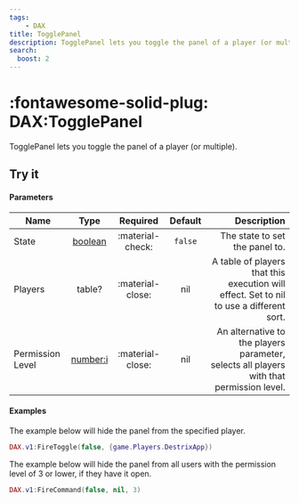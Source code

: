 ```yaml
---
tags:
    - DAX
title: TogglePanel
description: TogglePanel lets you toggle the panel of a player (or multiple).
search:
  boost: 2
---
```


# <p style="color: var(--md-default-fg-color); display: inline;">:fontawesome-solid-plug: DAX</p>:TogglePanel

TogglePanel lets you toggle the panel of a player (or multiple).

## Try it
#### Parameters
| Name               |   Type  |     Required     | Default |                                                                                           Description |
|--------------------|:-------:|:----------------:|:-------:|------------------------------------------------------------------------------------------------------:|
| State | [boolean](../../../../Commands/parameters.md#boolean) | :material-check: | `false`     | The state to set the panel to. |
| Players             | table?  | :material-close: | nil     | A table of players that this execution will effect. Set to nil to use a different sort.                                                           |
| Permission Level             | [number:i](../../../../Commands/parameters.md#number)  | :material-close: | nil     | An alternative to the players parameter, selects all players with that permission level.                                                           |

#### Examples

The example below will hide the panel from the specified player.

``` lua
DAX.v1:FireToggle(false, {game.Players.DestrixApp})
```

The example below will hide the panel from all users with the permission level of 3 or lower, if they have it open.

``` lua
DAX.v1:FireCommand(false, nil, 3)
```